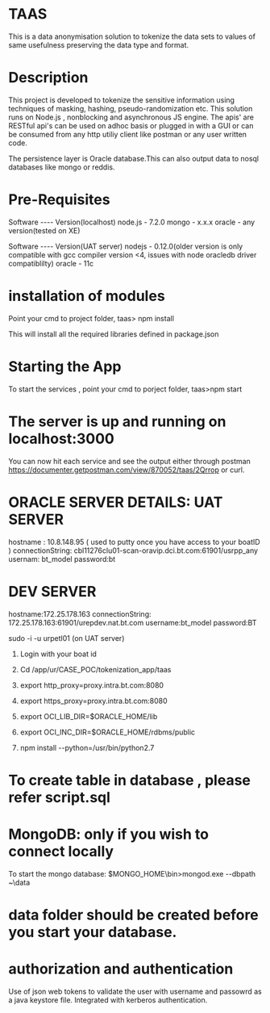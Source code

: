 # TAAS
This is a data anonymisation solution to tokenize the data sets to values of same usefulness preserving the data type and format.

# Description
This project is developed to tokenize the sensitive information using techniques of masking, hashing, pseudo-randomization etc.
This solution runs on Node.js , nonblocking and asynchronous JS engine. The apis' are RESTful api's can be used on adhoc basis or plugged in with a GUI or can be consumed from 
any http utiliy client like postman or any user written code.

The persistence layer is Oracle database.This can also output data to nosql databases like mongo or reddis.

# Pre-Requisites
Software ---- Version(localhost)
 node.js - 7.2.0 
 mongo - x.x.x
 oracle - any version(tested on XE)

Software ---- Version(UAT server)
nodejs - 0.12.0(older version is only compatible with gcc compiler version <4, issues with node oracledb driver compatiblilty)
oracle - 11c

# installation of modules
Point your cmd to project folder,
taas> npm install

This will install all the required libraries defined in package.json

# Starting the App
To start the services , point your cmd to porject folder,
taas>npm start

# The server is up and running on localhost:3000
You can now hit each service and see the output either through postman https://documenter.getpostman.com/view/870052/taas/2Qrrop
or curl.

# ORACLE SERVER DETAILS: UAT SERVER 
hostname : 10.8.148.95 ( used to putty once you have access to your boatID )
connectionString: cbl11276clu01-scan-oravip.dci.bt.com:61901/usrpp_any
usernam: bt_model
password:bt

# DEV SERVER
hostname:172.25.178.163
connectionString: 172.25.178.163:61901/urepdev.nat.bt.com
username:bt_model
password:BT

sudo -i -u urpetl01 (on UAT server)

1.	Login with your boat id
2.	Cd /app/ur/CASE_POC/tokenization_app/taas
3.	export http_proxy=proxy.intra.bt.com:8080  
4.	export https_proxy=proxy.intra.bt.com:8080 

5.	export OCI_LIB_DIR=$ORACLE_HOME/lib
6.	export OCI_INC_DIR=$ORACLE_HOME/rdbms/public

7.	npm install --python=/usr/bin/python2.7 

# To create table in database , please refer script.sql


# MongoDB: only if you wish to connect locally
To start the mongo database:
$MONGO_HOME\bin>mongod.exe --dbpath ~\data
# data folder should be created before you start your database.


# authorization and authentication
Use of json web tokens to validate the user with username and passowrd as a java keystore file.
Integrated with kerberos authentication.
